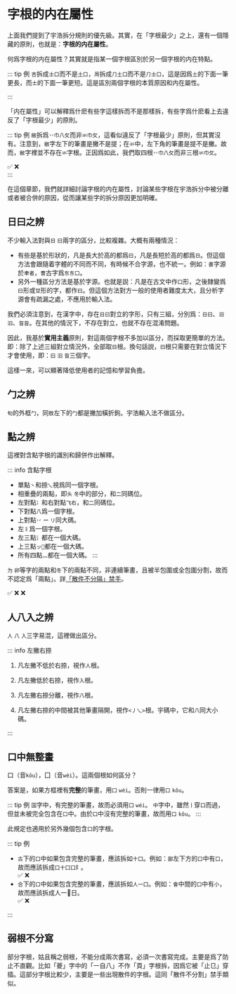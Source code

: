 <script setup>
import Chaifen from '@/chaifen/Chaifen.vue'
import MultiChaifen from '@/chaifen/MultiChaifen.vue'
</script>

# 字根的内在屬性

上面我們提到了宇浩拆分規則的優先級。其實，在「字根最少」之上，還有一個隱藏的原則，也就是：**字根的内在屬性**。

何爲字根的内在屬性？其實就是指某一個字根區別於另一個字根的内在特點。

::: tip 例
`吉`拆成`士口`而不是`土口`，`周`拆成`⺆土口`而不是`⺆士口`，這是因爲`土`的下面一筆更長，而`士`的下面一筆更短。這是區別兩個字根的本質原因和内在屬性。

<div class="flex justify-left flex-wrap">
<Chaifen char='吉' :parts='[3,3]' />
<Chaifen char='周' :parts='[2,3,3]' />
</div>
:::

「内在屬性」可以解釋爲什麽有些字這樣拆而不是那樣拆，有些字爲什麽看上去違反了「字根最少」的原則。

::: tip 例
`敝`拆爲`丷巾八攵`而非`氺巾攵`，這看似違反了「字根最少」原則，但其實沒有。注意到，`敝`字左下的筆畫是撇不是提；在`氺`中，左下角的筆畫是提不是撇。故而，`敝`字裡並不存在`氺`字根。正因爲如此，我們取四根`丷巾八攵`而非三根`氺巾攵`。
<div class="flex justify-left flex-wrap">
<Chaifen char='敝' :parts='[2,3,2,4]' />
✅
<Chaifen char='敝' :parts='[2,2,3,4]' :colors='[1,2,1,3]' />
❌
</div>
:::

在這個章節，我們就詳細討論字根的内在屬性，討論某些字根在宇浩拆分中被分離或者被合併的原因，從而讓某些字的拆分原因更加明確。

## 日曰之辨

不少輸入法對與`日` `曰`兩字的區分，比較複雜。大概有兩種情況：

- 有些是基於形狀的，凡是長大於高的都爲`曰`，凡是長短於高的都爲`日`。但這個方法會跟隨着字體的不同而不同，有時候不合字源，也不統一。例如：`書`字源於`聿者`，`曹`古字爲`东东口`。
- 另外一種區分方法是基於字源。也就是説：凡是在古文中作`口`形，之後隸變爲`曰`形或`甘`形的字，都作`曰`。但這個方法對方一般的使用者難度太大，且分析字源會有疏漏之處，不應用於輸入法。

我們必須注意到，在漢字中，存在`日曰`對立的字形，只有三組，分別爲：`日曰`、`汨汩`、`曶㫚`。在其他的情況下，不存在對立，也就不存在混淆問題。

因此，我基於**實用主義**原則，對這兩個字根不多加以區分，而採取更簡單的方法。即：除了上述三組對立情況外，全部取`日`根。換句話説，`曰`根只需要在對立情況下才會使用，即：`曰` `汩` `㫚`三個字。

這樣一來，可以顯著降低使用者的記憶和學習負擔。

## 勹之辨

`旬`的外框`勹`，同`敖`左下的`勹`都是撇加橫折鉤。宇浩輸入法不做區分。

## 點之辨

這裡對含點字根的識別和歸併作出解釋。

::: info 含點字根

- 單點`丶`和捺`乀`視爲同一個字根。
- 相重疊的兩點，即`头` `冬`中的部分，和`二`同碼位。
- 左對點`冫`和右對點`飞右`，和`二`同碼位。
- 下對點`八`爲一個字根。
- 上對點`丷` `䒑` `リ`同大碼。
- 左`⺦`爲一個字根。
- 左三點`氵`都在一個大碼。
- 上三點`ッ𠁼`都在一個大碼。
- 所有四點`灬`都在一個大碼。
:::

`为` `卵`等字的兩點和`冬`下的兩點不同，非連續筆畫，且被半包圍或全包圍分割，故而不認定爲「兩點」。詳[「散件不分隔」禁手](#散件不分割)。
<div class="flex justify-left flex-wrap">
<Chaifen char='冬' :parts='[3,2]' :colors='[0,1]' />
✅
<Chaifen char='为' :parts='[1,2,1]' :colors='[1,0,1]' />
❌
<Chaifen char='卵' :parts='[2,1,1,2,1]' :colors='[0,1,0,0,1]' />
❌
</div>

## 人八入之辨

`人` `八` `入`三字易混，這裡做出區分。

::: info 左撇右捺

1. 凡左撇不低於右捺，視作`人`根。
    <div class="flex justify-left flex-wrap">
    <Chaifen char='令' :parts='[2,1,3]' :colors='[1,0,0]' />
    <Chaifen char='内' :parts='[2,2]' :colors='[0,1]' />
    <Chaifen char='两' :parts='[1,2,2,2]' :colors='[0,0,1,2]' />
    </div>

2. 凡左撇低於右捺，視作`入`根。
    <div class="flex justify-left flex-wrap">
    <Chaifen char='籴' :parts='[2,6]' :colors='[1,0]' />
    <Chaifen char='陝' :parts='[2,1,2,2,2]' :colors='[0,0,0,1,2]' />
    <Chaifen char='兩' :parts='[1,3,2,2]' :colors='[0,0,1,2]' />
    </div>

3. 凡左撇右捺分離，視作`八`根。
    <div class="flex justify-left flex-wrap">
    <Chaifen char='分' :parts='[2,2]' :colors='[1,0]' />
    <Chaifen char='兴' :parts='[4,2]' :colors='[0,1]' />
    <Chaifen char='典' :parts='[6,2]' :colors='[0,1]' />
    </div>

4. 凡左撇右捺的中間被其他筆畫隔開，視作`<丿乀>`根。宇碼中，它和`八`同大小碼。
    <div class="flex justify-left flex-wrap">
    <Chaifen char='办' :parts='[2,2]' :colors='[0,1]' />
    <Chaifen char='朱' :parts='[4,2]' :colors='[0,1]' />
    <Chaifen char='兼' :parts='[8,2]' :colors='[0,1]' />
    </div>

:::

## 口中無整畫

口（音`kǒu`），囗（音`wéi`）。這兩個根如何區分？

答案是，如果方框裡有**完整**的筆畫，用`囗` `wéi`。否則一律用`口` `kǒu`。

::: tip 例
`国`字中，有完整的筆畫，故而必須用`囗` `wéi`。
`中`字中，雖然`⼁`穿`口`而過，但並未被完全包含在`口`中。由於`口`中沒有完整的筆畫，故而用`口` `kǒu`。
:::

此規定也適用於另外幾個包含`口`的字根。

::: tip 例

- `古`下的`口`中如果包含完整的筆畫，應該拆如`十囗`。例如：`鄙`左下方的`口`中有`口`，故而應該拆成`口十囗口阝`。
    <div class="flex justify-left flex-wrap">
    <Chaifen char='鄙' :parts='[3,2,2,3,1,2]' :colors='[1,2,3,4,3,5]' />
    ✅
    <Chaifen char='鄙' :parts='[3,4,3,1,2]' :colors='[1,2,3,2,4]' />
    ❌
    </div>
- `合`下的`口`中如果包含完整的筆畫，應該拆如`人一囗`。例如：`會`中間的`口`中有`小`，故而應該拆成<span class="yuniversus">人一日</span>。
    <div class="flex justify-left flex-wrap">
    <Chaifen char='會' :parts='[2,1,6,4]' :colors='[1,2,3,4]' />
    ✅
    <Chaifen char='會' :parts='[5,3,1,4]' :colors='[1,2,1,3]' />
    ❌
    </div>
:::

## 弱根不分寫

部分字根，姑且稱之弱根，不能分成兩次書寫，必須一次書寫完成。主要是爲了防止不直觀。比如「夔」字中的「一自八」不作「頁」字根拆，因爲它被「止㔾」穿插。這部分字根比較少，主要是一些出現散件的字根。這同「散件不分割」禁手類似。
